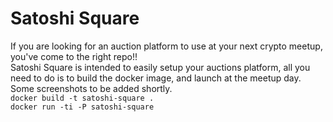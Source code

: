 # Satoshi Square

If you are looking for an auction platform to use at your next crypto meetup,
you've come to the right repo!! <br>
Satoshi Square is intended to easily setup your auctions platform, all you need
to do is to build the docker image, and launch at the meetup day. <br>
Some screenshots to be added shortly. <br>
`docker build -t satoshi-square .` <br>
`docker run -ti -P satoshi-square`
